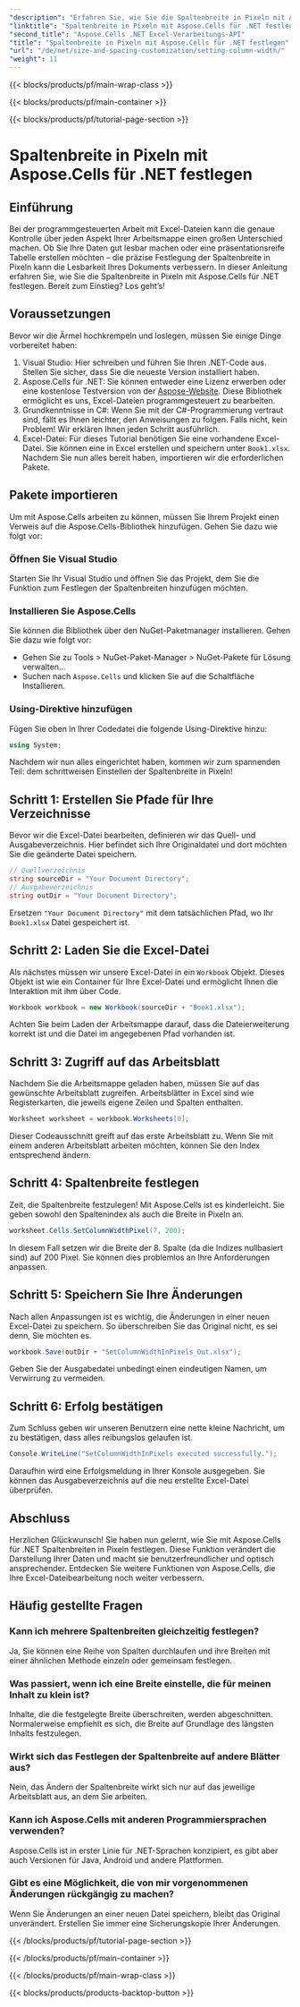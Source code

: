 ```yaml
---
"description": "Erfahren Sie, wie Sie die Spaltenbreite in Pixeln mit Aspose.Cells für .NET festlegen. Optimieren Sie Ihre Excel-Dateien mit dieser einfachen Schritt-für-Schritt-Anleitung."
"linktitle": "Spaltenbreite in Pixeln mit Aspose.Cells für .NET festlegen"
"second_title": "Aspose.Cells .NET Excel-Verarbeitungs-API"
"title": "Spaltenbreite in Pixeln mit Aspose.Cells für .NET festlegen"
"url": "/de/net/size-and-spacing-customization/setting-column-width/"
"weight": 11
---
```


{{< blocks/products/pf/main-wrap-class >}}

{{< blocks/products/pf/main-container >}}

{{< blocks/products/pf/tutorial-page-section >}}

# Spaltenbreite in Pixeln mit Aspose.Cells für .NET festlegen

## Einführung
Bei der programmgesteuerten Arbeit mit Excel-Dateien kann die genaue Kontrolle über jeden Aspekt Ihrer Arbeitsmappe einen großen Unterschied machen. Ob Sie Ihre Daten gut lesbar machen oder eine präsentationsreife Tabelle erstellen möchten – die präzise Festlegung der Spaltenbreite in Pixeln kann die Lesbarkeit Ihres Dokuments verbessern. In dieser Anleitung erfahren Sie, wie Sie die Spaltenbreite in Pixeln mit Aspose.Cells für .NET festlegen. Bereit zum Einstieg? Los geht’s!
## Voraussetzungen
Bevor wir die Ärmel hochkrempeln und loslegen, müssen Sie einige Dinge vorbereitet haben:
1. Visual Studio: Hier schreiben und führen Sie Ihren .NET-Code aus. Stellen Sie sicher, dass Sie die neueste Version installiert haben.
2. Aspose.Cells für .NET: Sie können entweder eine Lizenz erwerben oder eine kostenlose Testversion von der [Aspose-Website](https://releases.aspose.com/cells/net/). Diese Bibliothek ermöglicht es uns, Excel-Dateien programmgesteuert zu bearbeiten.
3. Grundkenntnisse in C#: Wenn Sie mit der C#-Programmierung vertraut sind, fällt es Ihnen leichter, den Anweisungen zu folgen. Falls nicht, kein Problem! Wir erklären Ihnen jeden Schritt ausführlich.
4. Excel-Datei: Für dieses Tutorial benötigen Sie eine vorhandene Excel-Datei. Sie können eine in Excel erstellen und speichern unter `Book1.xlsx`.
Nachdem Sie nun alles bereit haben, importieren wir die erforderlichen Pakete.
## Pakete importieren
Um mit Aspose.Cells arbeiten zu können, müssen Sie Ihrem Projekt einen Verweis auf die Aspose.Cells-Bibliothek hinzufügen. Gehen Sie dazu wie folgt vor:
### Öffnen Sie Visual Studio
Starten Sie Ihr Visual Studio und öffnen Sie das Projekt, dem Sie die Funktion zum Festlegen der Spaltenbreiten hinzufügen möchten.
### Installieren Sie Aspose.Cells
Sie können die Bibliothek über den NuGet-Paketmanager installieren. Gehen Sie dazu wie folgt vor:
- Gehen Sie zu Tools > NuGet-Paket-Manager > NuGet-Pakete für Lösung verwalten…
- Suchen nach `Aspose.Cells` und klicken Sie auf die Schaltfläche Installieren.
### Using-Direktive hinzufügen
Fügen Sie oben in Ihrer Codedatei die folgende Using-Direktive hinzu:
```csharp
using System;
```
Nachdem wir nun alles eingerichtet haben, kommen wir zum spannenden Teil: dem schrittweisen Einstellen der Spaltenbreite in Pixeln!
## Schritt 1: Erstellen Sie Pfade für Ihre Verzeichnisse
Bevor wir die Excel-Datei bearbeiten, definieren wir das Quell- und Ausgabeverzeichnis. Hier befindet sich Ihre Originaldatei und dort möchten Sie die geänderte Datei speichern.
```csharp
// Quellverzeichnis
string sourceDir = "Your Document Directory";
// Ausgabeverzeichnis
string outDir = "Your Document Directory";
```
Ersetzen `"Your Document Directory"` mit dem tatsächlichen Pfad, wo Ihr `Book1.xlsx` Datei gespeichert ist.
## Schritt 2: Laden Sie die Excel-Datei
Als nächstes müssen wir unsere Excel-Datei in ein `Workbook` Objekt. Dieses Objekt ist wie ein Container für Ihre Excel-Datei und ermöglicht Ihnen die Interaktion mit ihm über Code.
```csharp
Workbook workbook = new Workbook(sourceDir + "Book1.xlsx");
```
Achten Sie beim Laden der Arbeitsmappe darauf, dass die Dateierweiterung korrekt ist und die Datei im angegebenen Pfad vorhanden ist.
## Schritt 3: Zugriff auf das Arbeitsblatt
Nachdem Sie die Arbeitsmappe geladen haben, müssen Sie auf das gewünschte Arbeitsblatt zugreifen. Arbeitsblätter in Excel sind wie Registerkarten, die jeweils eigene Zeilen und Spalten enthalten.
```csharp
Worksheet worksheet = workbook.Worksheets[0];
```
Dieser Codeausschnitt greift auf das erste Arbeitsblatt zu. Wenn Sie mit einem anderen Arbeitsblatt arbeiten möchten, können Sie den Index entsprechend ändern.
## Schritt 4: Spaltenbreite festlegen
Zeit, die Spaltenbreite festzulegen! Mit Aspose.Cells ist es kinderleicht. Sie geben sowohl den Spaltenindex als auch die Breite in Pixeln an.
```csharp
worksheet.Cells.SetColumnWidthPixel(7, 200);
```
In diesem Fall setzen wir die Breite der 8. Spalte (da die Indizes nullbasiert sind) auf 200 Pixel. Sie können dies problemlos an Ihre Anforderungen anpassen.
## Schritt 5: Speichern Sie Ihre Änderungen
Nach allen Anpassungen ist es wichtig, die Änderungen in einer neuen Excel-Datei zu speichern. So überschreiben Sie das Original nicht, es sei denn, Sie möchten es.
```csharp
workbook.Save(outDir + "SetColumnWidthInPixels_Out.xlsx");
```
Geben Sie der Ausgabedatei unbedingt einen eindeutigen Namen, um Verwirrung zu vermeiden.
## Schritt 6: Erfolg bestätigen
Zum Schluss geben wir unseren Benutzern eine nette kleine Nachricht, um zu bestätigen, dass alles reibungslos gelaufen ist.
```csharp
Console.WriteLine("SetColumnWidthInPixels executed successfully.");
```
Daraufhin wird eine Erfolgsmeldung in Ihrer Konsole ausgegeben. Sie können das Ausgabeverzeichnis auf die neu erstellte Excel-Datei überprüfen.
## Abschluss
Herzlichen Glückwunsch! Sie haben nun gelernt, wie Sie mit Aspose.Cells für .NET Spaltenbreiten in Pixeln festlegen. Diese Funktion verändert die Darstellung Ihrer Daten und macht sie benutzerfreundlicher und optisch ansprechender. Entdecken Sie weitere Funktionen von Aspose.Cells, die Ihre Excel-Dateibearbeitung noch weiter verbessern.
## Häufig gestellte Fragen
### Kann ich mehrere Spaltenbreiten gleichzeitig festlegen?
Ja, Sie können eine Reihe von Spalten durchlaufen und ihre Breiten mit einer ähnlichen Methode einzeln oder gemeinsam festlegen.
### Was passiert, wenn ich eine Breite einstelle, die für meinen Inhalt zu klein ist?
Inhalte, die die festgelegte Breite überschreiten, werden abgeschnitten. Normalerweise empfiehlt es sich, die Breite auf Grundlage des längsten Inhalts festzulegen.
### Wirkt sich das Festlegen der Spaltenbreite auf andere Blätter aus?
Nein, das Ändern der Spaltenbreite wirkt sich nur auf das jeweilige Arbeitsblatt aus, an dem Sie arbeiten.
### Kann ich Aspose.Cells mit anderen Programmiersprachen verwenden?
Aspose.Cells ist in erster Linie für .NET-Sprachen konzipiert, es gibt aber auch Versionen für Java, Android und andere Plattformen.
### Gibt es eine Möglichkeit, die von mir vorgenommenen Änderungen rückgängig zu machen?
Wenn Sie Änderungen an einer neuen Datei speichern, bleibt das Original unverändert. Erstellen Sie immer eine Sicherungskopie Ihrer Änderungen.


{{< /blocks/products/pf/tutorial-page-section >}}

{{< /blocks/products/pf/main-container >}}

{{< /blocks/products/pf/main-wrap-class >}}

{{< blocks/products/products-backtop-button >}}